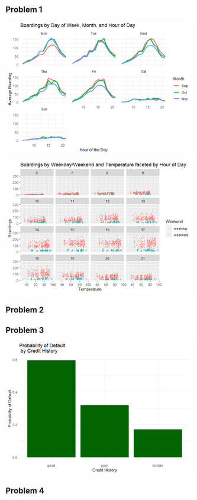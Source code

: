 Problem 1
---------

![](Homework2_files/figure-markdown_strict/unnamed-chunk-2-1.png)

![](Homework2_files/figure-markdown_strict/unnamed-chunk-3-1.png)

Problem 2
---------

Problem 3
---------

![](Homework2_files/figure-markdown_strict/unnamed-chunk-4-1.png)

Problem 4
---------
